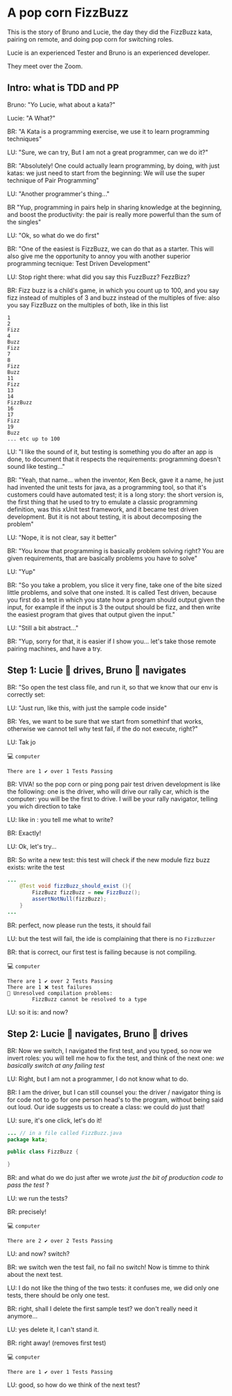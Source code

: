  # A pop corn FizzBuzz

This is the story of Bruno and Lucie, the day they did the FizzBuzz kata, pairing on remote, and doing pop corn for switching roles.

Lucie is an experienced Tester and Bruno is an experienced developer.

They meet over the Zoom.

## Intro: what is TDD and PP

Bruno: "Yo Lucie, what about a kata?"

Lucie: "A What?"

BR: "A Kata is a programming exercise, we use it to learn programming techniques"

LU: "Sure, we can try, But I am not a great programmer, can we do it?"

BR: "Absolutely! One could actually learn programming, by doing, with just katas: we just need to start from the beginning: We will use the super technique of Pair Programming"

LU: "Another programmer's thing..."

BR "Yup, programming in pairs help in sharing knowledge at the beginning, and boost the productivity: the pair is really more powerful than the sum of the singles"

LU: "Ok, so what do we do first"

BR: "One of the easiest is FizzBuzz, we can do that as a starter. This will also give me the opportunity to annoy you with another superior programming tecnique: Test Driven Development"

LU: Stop right there: what did you say this FuzzBuzz? FezzBizz?


BR: Fizz buzz is a child's game, in which you count up to 100, and you say fizz instead of multiples of 3 and buzz instead of the multiples of five: also you say FizzBuzz on the multiples of both, like in this list 

```
1
2
Fizz
4
Buzz
Fizz
7
8
Fizz
Buzz
11
Fizz
13
14
FizzBuzz
16
17
Fizz
19
Buzz
... etc up to 100
```



LU: "I like the sound of it, but testing is something you do after an app is done, to document that it respects the requirements: programming doesn't sound like testing..."

BR: "Yeah, that name... when the inventor, Ken Beck, gave it a name, he just had invented the unit tests for java, as a programming tool, so that it's customers could have automated test; it is a long story: the short version is, the first thing that he used to try to emulate a classic programming definition, was this xUnit test framework, and it became test driven development. But it is not about testing, it is about decomposing the problem"

LU: "Nope, it is not clear, say it better"

BR: "You know that programming is basically problem solving right? You are given requirements, that are basically problems you have to solve"

LU: "Yup"

BR: "So you take a problem, you slice it very fine, take one of the bite sized little problems, and solve that one insted. It is called Test driven, because you first do a test in which you state how a program should output given the input, for example if the input is 3 the output should be fizz, and then write the easiest program that gives that output given the input."

LU: "Still a bit abstract..."

BR: "Yup, sorry for that, it is easier if I show you... let's take those remote pairing machines, and have a try.

## Step 1: Lucie :car: drives, Bruno :pencil: navigates

BR: "So open the test class file, and run it, so that we know that our env is correctly set:

LU: "Just run, like this, with just the sample code inside"

BR: Yes, we want to be sure that we start from somethinf that works, otherwise we cannot tell why test fail, if the do not execute, right?"

LU: Tak jo

💻 ```computer``` 

```shell
There are 1 ✔️ over 1 Tests Passing
```

BR: VIVA! so the pop corn or ping pong pair test driven development is like the following: one is the driver, who will drive our rally car, which is the computer: you will be the first to drive. I will be your rally navigator, telling you wich direction to take

LU: like in : you tell me what to write?

BR: Exactly! 

LU: Ok, let's try...

BR: So write a new test: this test will check if the new module fizz buzz exists: write the test

```java
...
    @Test void fizzBuzz_should_exist (){
        FizzBuzz fizzBuzz = new FizzBuzz();
        assertNotNull(fizzBuzz);
    }
...
```

BR: perfect, now please run the tests, it should fail

LU: but the test will fail, the ide is complaining that there is no ```FizzBuzzer``` 

BR: that is correct, our first test is failing because is not compiling.

💻 ```computer``` 

```shell
There are 1 ✔️ over 2 Tests Passing 
There are 1 ❌ test failures
🚨 Unresolved compilation problems:
        FizzBuzz cannot be resolved to a type
```

LU: so it is: and now?

## Step 2: Lucie :pencil: navigates, Bruno :car: drives

BR: Now we switch, I navigated the first test, and you typed, so now we invert roles: you will tell me how to fix the test, and think of the next one: *we basically switch at any failing test* 

LU: Right, but I am not a programmer, I do not know what to do.

BR: I am the driver, but I can still counsel you: the driver / navigator thing is for code not to go for one person head's to the program, without being said out loud. Our ide suggests us to create a class: we could do just that!

LU: sure, it's one click, let's do it!

```java
... // in a file called FizzBuzz.java
package kata;

public class FizzBuzz {

}
```

BR: and what do we do just after we wrote *just the bit of production code to pass the test* ?

LU: we run the tests?

BR: precisely!

💻 ```computer``` 

```shell
There are 2 ✔️ over 2 Tests Passing
```

LU: and now? switch?

BR: we switch wen the test fail, no fail no switch! Now is timme to think about the next test.

LU: I do not like the thing of the two tests: it confuses me, we did only one tests, there should be only one test.

BR: right, shall I delete the first sample test? we don't really need it anymore...

LU: yes delete it, I can't stand it.

BR: right away! (removes first test)

💻 ```computer``` 

```shell
There are 1 ✔️ over 1 Tests Passing
```
LU: good, so how do we think of the next test?
